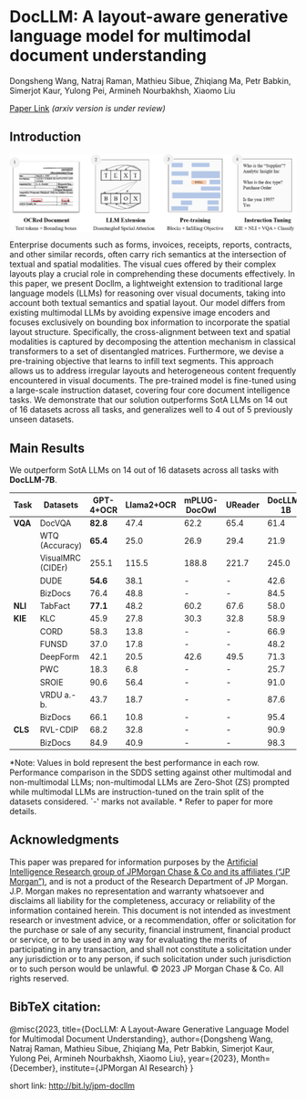 # DocLLM: A layout-aware generative language model for multimodal document understanding

Dongsheng Wang, Natraj Raman, Mathieu Sibue, Zhiqiang Ma, Petr Babkin, Simerjot Kaur, Yulong Pei, Armineh Nourbakhsh, Xiaomo Liu

[Paper Link](https://github.com/dswang2011/DocLLM/blob/main/DocLLLM_preprint.pdf) *(arxiv version is under review)*

## Introduction 
<p align="center">
  <img align="middle" width="990" src="overview.png"/>
</p>
Enterprise documents such as forms, invoices, receipts, reports, contracts, and other similar records, often carry rich semantics at the intersection of textual and spatial modalities. The visual cues offered by their complex layouts play a crucial role in comprehending these documents effectively. In this paper, we present Docllm, a lightweight extension to traditional large language models (LLMs) for reasoning over visual documents, taking into account both textual semantics and spatial layout. Our model differs from existing multimodal LLMs by avoiding expensive image encoders and focuses exclusively on bounding box information to incorporate the spatial layout structure. Specifically, the cross-alignment between text and spatial modalities is captured by decomposing the attention mechanism in classical transformers to a set of disentangled matrices. Furthermore, we devise a pre-training objective that learns to infill text segments. This approach allows us to address irregular layouts and heterogeneous content frequently encountered in visual documents. The pre-trained model is fine-tuned using a large-scale instruction dataset, covering four core document intelligence tasks. We demonstrate that our solution outperforms SotA LLMs on 14 out of 16 datasets across all tasks, and generalizes well to 4 out of 5 previously unseen datasets.


## Main Results

We outperform SotA LLMs on 14 out of 16 datasets across all tasks with **DocLLM-7B**.

| Task         | Datasets         | GPT-4+OCR | Llama2+OCR | mPLUG-DocOwl | UReader | DocLLM-1B | DocLLM-7B |
|--------------|------------------|-----------|------------|--------------|---------|-----------|-----------|
| **VQA**      | DocVQA           | **82.8**  | 47.4       | 62.2         | 65.4    | 61.4      | 69.5      |
|              | WTQ (Accuracy)    | **65.4**  | 25.0       | 26.9         | 29.4    | 21.9      | 27.1      |
|              | VisualMRC (CIDEr) | 255.1     | 115.5      | 188.8        | 221.7   | 245.0     | **264.1** |
|              | DUDE              | **54.6**  | 38.1       | -            | -       | 42.6      | 47.2    |
|              | BizDocs           | 76.4      | 48.8       | -            | -       | 84.5      | **86.7**  |
| **NLI**      | TabFact           | **77.1**  | 48.2       | 60.2         | 67.6    | 58.0      | 66.4      |
| **KIE**      | KLC               | 45.9      | 27.8       | 30.3         | 32.8    | 58.9    | **60.3**  |
|              | CORD              | 58.3      | 13.8       | -            | -       | 66.9    | **67.4**  |
|              | FUNSD             | 37.0      | 17.8       | -            | -       | 48.2    | **51.8**  |
|              | DeepForm          | 42.1      | 20.5       | 42.6         | 49.5    | 71.3    | **75.7**  |
|              | PWC               | 18.3      | 6.8        | -            | -       | 25.7    | **29.1** |
|              | SROIE             | 90.6      | 56.4       | -            | -       | 91.0    | **91.9**  |
|              | VRDU a.-b.        | 43.7      | 18.7       | -            | -       | 87.6    | **88.8**  |
|              | BizDocs           | 66.1      | 10.8       | -            | -       | 95.4    | **95.9**  |
| **CLS**      | RVL-CDIP          | 68.2      | 32.8       | -            | -       | 90.9    | **91.8**  |
|              | BizDocs           | 84.9      | 40.9       | -            | -       | 98.3    | **99.4**  |

*Note: Values in bold represent the best performance in each row. Performance comparison in the SDDS setting against other multimodal and non-multimodal LLMs; non-multimodal LLMs are Zero-Shot (ZS) prompted while multimodal LLMs are instruction-tuned on the train split of the datasets considered. `-' marks not available. * Refer to paper for more details.


## Acknowledgments
This paper was prepared for information purposes by the [Artificial Intelligence Research group of JPMorgan Chase \& Co and its affiliates (“JP Morgan”)](https://www.jpmorgan.com/technology/artificial-intelligence), and is not a product of the Research Department of JP Morgan.  J.P. Morgan makes no representation and warranty whatsoever and disclaims all liability for the completeness, accuracy or reliability of the information contained herein. This document is not intended as investment research or investment advice, or a recommendation, offer or solicitation for the purchase or sale of any security, financial instrument, financial product or service, or to be used in any way for evaluating the merits of participating in any transaction, and shall not constitute a solicitation under any jurisdiction or to any person, if such solicitation under such jurisdiction or to such person would be unlawful. © 2023 JP Morgan Chase \& Co. All rights reserved.

## BibTeX citation:
@misc{2023,
      title={DocLLM: A Layout-Aware Generative Language Model for Multimodal Document Understanding}, 
      author={Dongsheng Wang, Natraj Raman, Mathieu Sibue, Zhiqiang Ma, Petr Babkin, Simerjot Kaur, Yulong Pei, Armineh Nourbakhsh, Xiaomo Liu},
      year={2023},
      Month={December},
      institute={JPMorgan AI Research}
}

short link: http://bit.ly/jpm-docllm
